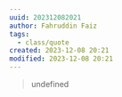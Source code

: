 ```yaml
---
uuid: 202312082021
author: Fahruddin Faiz
tags:
  - class/quote
created: 2023-12-08 20:21
modified: 2023-12-08 20:21
---
```


<blockquote>
<p></p>
<p>undefined</p>
</blockquote>
